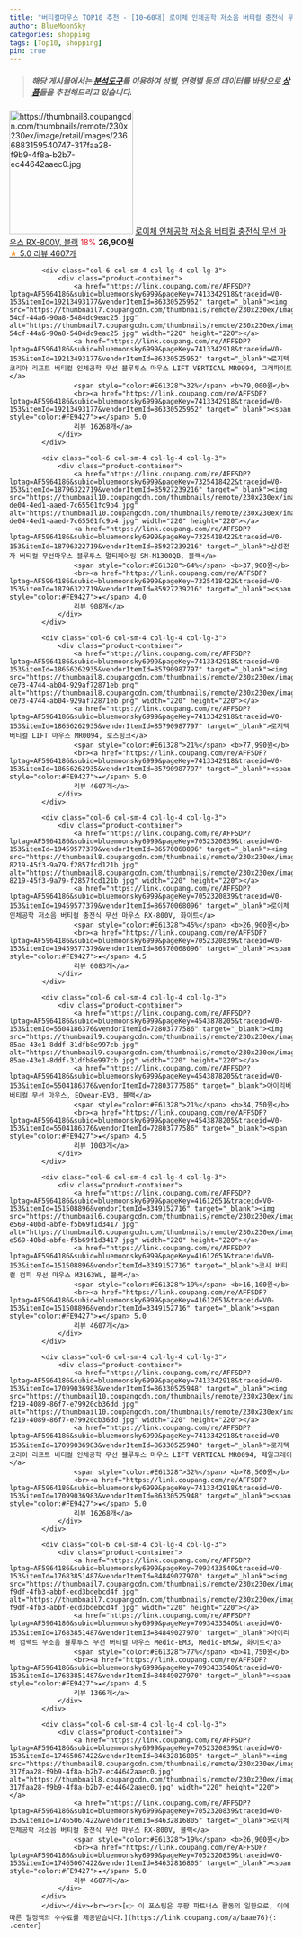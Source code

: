 ```yaml
---
title: "버티컬마우스 TOP10 추천 - [10~60대] 로이체 인체공학 저소음 버티컬 충전식 무선 마우스 RX-800V, 블랙"
author: BlueMoonSky
categories: shopping
tags: [Top10, shopping]
pin: true
---
```


> ##### 해당 게시물에서는 [**분석도구**](https://itemscout.io/)를 이용하여 **성별**, **연령별** 등의 데이터를 바탕으로 [**상품**](https://link.coupang.com/a/baae76)들을 추천해드리고 있습니다.
<div class="container"><div class="row">
            <div class="col-6 col-sm-4 col-lg-4 col-lg-3">
                <div class="product-container">
                    <a href="https://link.coupang.com/re/AFFSDP?lptag=AF5964186&subid=bluemoonsky6999&pageKey=7052320839&traceid=V0-153&itemId=17465067422&vendorItemId=84632816805" target="_blank"><img src="https://thumbnail8.coupangcdn.com/thumbnails/remote/230x230ex/image/retail/images/2366883159540747-317faa28-f9b9-4f8a-b2b7-ec44642aaec0.jpg" alt="https://thumbnail8.coupangcdn.com/thumbnails/remote/230x230ex/image/retail/images/2366883159540747-317faa28-f9b9-4f8a-b2b7-ec44642aaec0.jpg" width="220" height="220"></a>
                    <a href="https://link.coupang.com/re/AFFSDP?lptag=AF5964186&subid=bluemoonsky6999&pageKey=7052320839&traceid=V0-153&itemId=17465067422&vendorItemId=84632816805" target="_blank">로이체 인체공학 저소음 버티컬 충전식 무선 마우스 RX-800V, 블랙</a>
                    <span style="color:#E61328">18%</span> <b>26,900원</b>
                    <br><a href="https://link.coupang.com/re/AFFSDP?lptag=AF5964186&subid=bluemoonsky6999&pageKey=7052320839&traceid=V0-153&itemId=17465067422&vendorItemId=84632816805" target="_blank"><span style="color:#FE9427">★</span> 5.0
                    리뷰 4607개</a>
                </div>
            </div>
            
            <div class="col-6 col-sm-4 col-lg-4 col-lg-3">
                <div class="product-container">
                    <a href="https://link.coupang.com/re/AFFSDP?lptag=AF5964186&subid=bluemoonsky6999&pageKey=7413342918&traceid=V0-153&itemId=19213493177&vendorItemId=86330525952" target="_blank"><img src="https://thumbnail7.coupangcdn.com/thumbnails/remote/230x230ex/image/retail/images/2023/06/20/16/7/61b122f0-54cf-44a6-90a8-5484dc9eac25.jpg" alt="https://thumbnail7.coupangcdn.com/thumbnails/remote/230x230ex/image/retail/images/2023/06/20/16/7/61b122f0-54cf-44a6-90a8-5484dc9eac25.jpg" width="220" height="220"></a>
                    <a href="https://link.coupang.com/re/AFFSDP?lptag=AF5964186&subid=bluemoonsky6999&pageKey=7413342918&traceid=V0-153&itemId=19213493177&vendorItemId=86330525952" target="_blank">로지텍 코리아 리프트 버티컬 인체공학 무선 블루투스 마우스 LIFT VERTICAL MR0094, 그래파이트</a>
                    <span style="color:#E61328">32%</span> <b>79,000원</b>
                    <br><a href="https://link.coupang.com/re/AFFSDP?lptag=AF5964186&subid=bluemoonsky6999&pageKey=7413342918&traceid=V0-153&itemId=19213493177&vendorItemId=86330525952" target="_blank"><span style="color:#FE9427">★</span> 5.0
                    리뷰 16268개</a>
                </div>
            </div>
            
            <div class="col-6 col-sm-4 col-lg-4 col-lg-3">
                <div class="product-container">
                    <a href="https://link.coupang.com/re/AFFSDP?lptag=AF5964186&subid=bluemoonsky6999&pageKey=7325418422&traceid=V0-153&itemId=18796322719&vendorItemId=85927239216" target="_blank"><img src="https://thumbnail10.coupangcdn.com/thumbnails/remote/230x230ex/image/retail/images/2023/05/10/15/2/4d62e502-de04-4ed1-aaed-7c65501fc9b4.jpg" alt="https://thumbnail10.coupangcdn.com/thumbnails/remote/230x230ex/image/retail/images/2023/05/10/15/2/4d62e502-de04-4ed1-aaed-7c65501fc9b4.jpg" width="220" height="220"></a>
                    <a href="https://link.coupang.com/re/AFFSDP?lptag=AF5964186&subid=bluemoonsky6999&pageKey=7325418422&traceid=V0-153&itemId=18796322719&vendorItemId=85927239216" target="_blank">삼성전자 버티컬 무선마우스 블루투스 멀티페어링 SM-M1300QB, 블랙</a>
                    <span style="color:#E61328">64%</span> <b>37,900원</b>
                    <br><a href="https://link.coupang.com/re/AFFSDP?lptag=AF5964186&subid=bluemoonsky6999&pageKey=7325418422&traceid=V0-153&itemId=18796322719&vendorItemId=85927239216" target="_blank"><span style="color:#FE9427">★</span> 4.0
                    리뷰 908개</a>
                </div>
            </div>
            
            <div class="col-6 col-sm-4 col-lg-4 col-lg-3">
                <div class="product-container">
                    <a href="https://link.coupang.com/re/AFFSDP?lptag=AF5964186&subid=bluemoonsky6999&pageKey=7413342918&traceid=V0-153&itemId=18656262935&vendorItemId=85790987797" target="_blank"><img src="https://thumbnail8.coupangcdn.com/thumbnails/remote/230x230ex/image/retail/images/2023/04/26/16/4/728bc758-ce73-4744-ab04-929af72871eb.png" alt="https://thumbnail8.coupangcdn.com/thumbnails/remote/230x230ex/image/retail/images/2023/04/26/16/4/728bc758-ce73-4744-ab04-929af72871eb.png" width="220" height="220"></a>
                    <a href="https://link.coupang.com/re/AFFSDP?lptag=AF5964186&subid=bluemoonsky6999&pageKey=7413342918&traceid=V0-153&itemId=18656262935&vendorItemId=85790987797" target="_blank">로지텍 버티컬 LIFT 마우스 MR0094, 로즈핑크</a>
                    <span style="color:#E61328">21%</span> <b>77,990원</b>
                    <br><a href="https://link.coupang.com/re/AFFSDP?lptag=AF5964186&subid=bluemoonsky6999&pageKey=7413342918&traceid=V0-153&itemId=18656262935&vendorItemId=85790987797" target="_blank"><span style="color:#FE9427">★</span> 5.0
                    리뷰 4607개</a>
                </div>
            </div>
            
            <div class="col-6 col-sm-4 col-lg-4 col-lg-3">
                <div class="product-container">
                    <a href="https://link.coupang.com/re/AFFSDP?lptag=AF5964186&subid=bluemoonsky6999&pageKey=7052320839&traceid=V0-153&itemId=19459577379&vendorItemId=86570068096" target="_blank"><img src="https://thumbnail8.coupangcdn.com/thumbnails/remote/230x230ex/image/retail/images/2023/07/13/17/6/f0198394-8219-45f3-9a79-f2857fcd121b.jpg" alt="https://thumbnail8.coupangcdn.com/thumbnails/remote/230x230ex/image/retail/images/2023/07/13/17/6/f0198394-8219-45f3-9a79-f2857fcd121b.jpg" width="220" height="220"></a>
                    <a href="https://link.coupang.com/re/AFFSDP?lptag=AF5964186&subid=bluemoonsky6999&pageKey=7052320839&traceid=V0-153&itemId=19459577379&vendorItemId=86570068096" target="_blank">로이체 인체공학 저소음 버티컬 충전식 무선 마우스 RX-800V, 화이트</a>
                    <span style="color:#E61328">45%</span> <b>26,900원</b>
                    <br><a href="https://link.coupang.com/re/AFFSDP?lptag=AF5964186&subid=bluemoonsky6999&pageKey=7052320839&traceid=V0-153&itemId=19459577379&vendorItemId=86570068096" target="_blank"><span style="color:#FE9427">★</span> 4.5
                    리뷰 6083개</a>
                </div>
            </div>
            
            <div class="col-6 col-sm-4 col-lg-4 col-lg-3">
                <div class="product-container">
                    <a href="https://link.coupang.com/re/AFFSDP?lptag=AF5964186&subid=bluemoonsky6999&pageKey=4543878205&traceid=V0-153&itemId=5504186376&vendorItemId=72803777586" target="_blank"><img src="https://thumbnail9.coupangcdn.com/thumbnails/remote/230x230ex/image/retail/images/2020/12/03/17/8/e06ac39a-85ae-43e1-8ddf-31dfb8e997cb.jpg" alt="https://thumbnail9.coupangcdn.com/thumbnails/remote/230x230ex/image/retail/images/2020/12/03/17/8/e06ac39a-85ae-43e1-8ddf-31dfb8e997cb.jpg" width="220" height="220"></a>
                    <a href="https://link.coupang.com/re/AFFSDP?lptag=AF5964186&subid=bluemoonsky6999&pageKey=4543878205&traceid=V0-153&itemId=5504186376&vendorItemId=72803777586" target="_blank">아이리버 버티컬 무선 마우스, EQwear-EV3, 블랙</a>
                    <span style="color:#E61328">21%</span> <b>34,750원</b>
                    <br><a href="https://link.coupang.com/re/AFFSDP?lptag=AF5964186&subid=bluemoonsky6999&pageKey=4543878205&traceid=V0-153&itemId=5504186376&vendorItemId=72803777586" target="_blank"><span style="color:#FE9427">★</span> 4.5
                    리뷰 1003개</a>
                </div>
            </div>
            
            <div class="col-6 col-sm-4 col-lg-4 col-lg-3">
                <div class="product-container">
                    <a href="https://link.coupang.com/re/AFFSDP?lptag=AF5964186&subid=bluemoonsky6999&pageKey=41612651&traceid=V0-153&itemId=151508896&vendorItemId=3349152716" target="_blank"><img src="https://thumbnail6.coupangcdn.com/thumbnails/remote/230x230ex/image/retail/images/2017/10/17/16/9/22ea5852-e569-40bd-abfe-f5b69f1d3417.jpg" alt="https://thumbnail6.coupangcdn.com/thumbnails/remote/230x230ex/image/retail/images/2017/10/17/16/9/22ea5852-e569-40bd-abfe-f5b69f1d3417.jpg" width="220" height="220"></a>
                    <a href="https://link.coupang.com/re/AFFSDP?lptag=AF5964186&subid=bluemoonsky6999&pageKey=41612651&traceid=V0-153&itemId=151508896&vendorItemId=3349152716" target="_blank">코시 버티컬 컴피 무선 마우스 M3163WL, 블랙</a>
                    <span style="color:#E61328">19%</span> <b>16,100원</b>
                    <br><a href="https://link.coupang.com/re/AFFSDP?lptag=AF5964186&subid=bluemoonsky6999&pageKey=41612651&traceid=V0-153&itemId=151508896&vendorItemId=3349152716" target="_blank"><span style="color:#FE9427">★</span> 5.0
                    리뷰 4607개</a>
                </div>
            </div>
            
            <div class="col-6 col-sm-4 col-lg-4 col-lg-3">
                <div class="product-container">
                    <a href="https://link.coupang.com/re/AFFSDP?lptag=AF5964186&subid=bluemoonsky6999&pageKey=7413342918&traceid=V0-153&itemId=17099036983&vendorItemId=86330525948" target="_blank"><img src="https://thumbnail10.coupangcdn.com/thumbnails/remote/230x230ex/image/retail/images/2023/06/20/16/9/0c768eef-f219-4089-86f7-e79920cb36dd.jpg" alt="https://thumbnail10.coupangcdn.com/thumbnails/remote/230x230ex/image/retail/images/2023/06/20/16/9/0c768eef-f219-4089-86f7-e79920cb36dd.jpg" width="220" height="220"></a>
                    <a href="https://link.coupang.com/re/AFFSDP?lptag=AF5964186&subid=bluemoonsky6999&pageKey=7413342918&traceid=V0-153&itemId=17099036983&vendorItemId=86330525948" target="_blank">로지텍 코리아 리프트 버티컬 인체공학 무선 블루투스 마우스 LIFT VERTICAL MR0094, 페일그레이</a>
                    <span style="color:#E61328">32%</span> <b>78,500원</b>
                    <br><a href="https://link.coupang.com/re/AFFSDP?lptag=AF5964186&subid=bluemoonsky6999&pageKey=7413342918&traceid=V0-153&itemId=17099036983&vendorItemId=86330525948" target="_blank"><span style="color:#FE9427">★</span> 5.0
                    리뷰 16268개</a>
                </div>
            </div>
            
            <div class="col-6 col-sm-4 col-lg-4 col-lg-3">
                <div class="product-container">
                    <a href="https://link.coupang.com/re/AFFSDP?lptag=AF5964186&subid=bluemoonsky6999&pageKey=7093433540&traceid=V0-153&itemId=17683851487&vendorItemId=84849027970" target="_blank"><img src="https://thumbnail7.coupangcdn.com/thumbnails/remote/230x230ex/image/retail/images/2023/01/27/15/1/f2886b12-f9df-4fb3-abbf-ecd3bdebcd4f.jpg" alt="https://thumbnail7.coupangcdn.com/thumbnails/remote/230x230ex/image/retail/images/2023/01/27/15/1/f2886b12-f9df-4fb3-abbf-ecd3bdebcd4f.jpg" width="220" height="220"></a>
                    <a href="https://link.coupang.com/re/AFFSDP?lptag=AF5964186&subid=bluemoonsky6999&pageKey=7093433540&traceid=V0-153&itemId=17683851487&vendorItemId=84849027970" target="_blank">아이리버 컴팩트 무소음 블루투스 무선 버티컬 마우스 Medic-EM3, Medic-EM3w, 화이트</a>
                    <span style="color:#E61328">77%</span> <b>41,750원</b>
                    <br><a href="https://link.coupang.com/re/AFFSDP?lptag=AF5964186&subid=bluemoonsky6999&pageKey=7093433540&traceid=V0-153&itemId=17683851487&vendorItemId=84849027970" target="_blank"><span style="color:#FE9427">★</span> 4.5
                    리뷰 1366개</a>
                </div>
            </div>
            
            <div class="col-6 col-sm-4 col-lg-4 col-lg-3">
                <div class="product-container">
                    <a href="https://link.coupang.com/re/AFFSDP?lptag=AF5964186&subid=bluemoonsky6999&pageKey=7052320839&traceid=V0-153&itemId=17465067422&vendorItemId=84632816805" target="_blank"><img src="https://thumbnail8.coupangcdn.com/thumbnails/remote/230x230ex/image/retail/images/2366883159540747-317faa28-f9b9-4f8a-b2b7-ec44642aaec0.jpg" alt="https://thumbnail8.coupangcdn.com/thumbnails/remote/230x230ex/image/retail/images/2366883159540747-317faa28-f9b9-4f8a-b2b7-ec44642aaec0.jpg" width="220" height="220"></a>
                    <a href="https://link.coupang.com/re/AFFSDP?lptag=AF5964186&subid=bluemoonsky6999&pageKey=7052320839&traceid=V0-153&itemId=17465067422&vendorItemId=84632816805" target="_blank">로이체 인체공학 저소음 버티컬 충전식 무선 마우스 RX-800V, 블랙</a>
                    <span style="color:#E61328">19%</span> <b>26,900원</b>
                    <br><a href="https://link.coupang.com/re/AFFSDP?lptag=AF5964186&subid=bluemoonsky6999&pageKey=7052320839&traceid=V0-153&itemId=17465067422&vendorItemId=84632816805" target="_blank"><span style="color:#FE9427">★</span> 5.0
                    리뷰 4607개</a>
                </div>
            </div>
            </div></div><br><br>[👉 이 포스팅은 쿠팡 파트너스 활동의 일환으로, 이에 따른 일정액의 수수료를 제공받습니다.](https://link.coupang.com/a/baae76){: .center}
